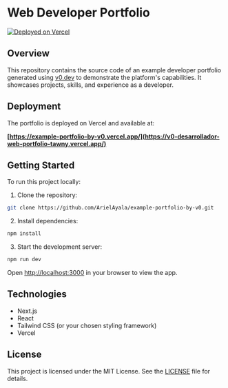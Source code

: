 # Web Developer Portfolio

[![Deployed on Vercel](https://img.shields.io/badge/Deployed%20on-Vercel-black?style=for-the-badge&logo=vercel)]([https://vercel.com/ariel-ayalas-projects/example-portfolio-by-v0](https://v0-desarrollador-web-portfolio-tawny.vercel.app/))

## Overview

This repository contains the source code of an example developer portfolio generated using [v0.dev](https://v0.dev) to demonstrate the platform's capabilities. It showcases projects, skills, and experience as a developer.

## Deployment

The portfolio is deployed on Vercel and available at:

**[https://example-portfolio-by-v0.vercel.app/](https://v0-desarrollador-web-portfolio-tawny.vercel.app/)**

## Getting Started

To run this project locally:

1. Clone the repository:

```bash
git clone https://github.com/ArielAyala/example-portfolio-by-v0.git
```

2. Install dependencies:

```bash
npm install
```

3. Start the development server:

```bash
npm run dev
```

Open [http://localhost:3000](http://localhost:3000) in your browser to view the app.

## Technologies

- Next.js
- React
- Tailwind CSS (or your chosen styling framework)
- Vercel

## License

This project is licensed under the MIT License. See the [LICENSE](LICENSE) file for details.
